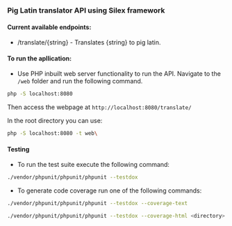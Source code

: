 ### Pig Latin translator API using Silex framework

#### Current available endpoints:

- /translate/{string} - Translates {string} to pig latin.


#### To run the apllication:

- Use PHP inbuilt web server functionality to run the API. Navigate to the `/web` folder and run the following command. 
 
 ```bash
php -S localhost:8080

 ```

 Then access the webpage at `http://localhost:8080/translate/`

 In the root directory you can use:

 ```bash
 php -S localhost:8080 -t web\
 ```
#### Testing

- To run the test suite execute the following command:
 
 ```bash
 ./vendor/phpunit/phpunit/phpunit --testdox
 ```

- To generate code coverage run one of the following commands:

 ```bash
./vendor/phpunit/phpunit/phpunit --testdox --coverage-text

./vendor/phpunit/phpunit/phpunit --testdox --coverage-html <directory>
 ```
